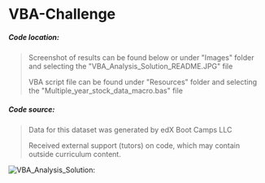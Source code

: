 # VBA-Challenge
<h5>Code location:</h5>

> Screenshot of results can be found below or under "Images" folder and selecting the "VBA_Analysis_Solution_README.JPG" file
> 
> VBA script file can be found under "Resources" folder and selecting the "Multiple_year_stock_data_macro.bas" file

<h5>Code source:</h5>

> Data for this dataset was generated by edX Boot Camps LLC
> 
> Received external support (tutors) on code, which may contain outside curriculum content.

![VBA_Analysis_Solution:](https://github.com/elasmo4/VBA_Analysis/assets/123216506/a3c4fd1d-d694-4ffd-8612-b3dac5767314 "Solution to Challenge 2")
